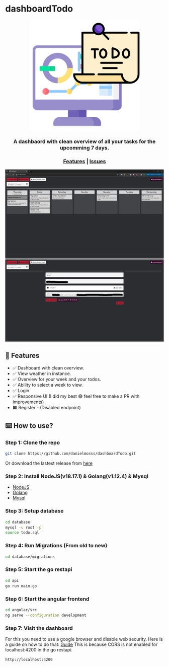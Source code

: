 # dashboardTodo


<p align="center">
  <img src="angular/src/assets/dashboardTodo.png" width="350">
</p>

<h3 align="center">A dashbaord with clean overview of all your tasks for the upcomming 7 days.</h3>

<div align="center">
  <h3>
    <a href="#-features">Features</a>
    <span> | </span>
    <a href="https://github.com/danielmosss/dashboardTodo/issues">Issues</a>
  </h3>
</div>

<p align="center">
  <img src="angular/src/assets/dashboard.png" width="800px">
  <img src="angular/src/assets/account.png" width="800px">
</p>

## 🚀 Features

* ✅ Dashboard with clean overview.
* ✅ View weather in instance. 
* ✅ Overview for your week and your todos.
* ✅ Ability to select a week to view.
* ✅ Login
* ✅ Responsive UI (I did my best 😅 feel free to make a PR with improvements)
* 🟧 Register - (Disabled endpoint)


## ⌨️ How to use?

### Step 1: Clone the repo
  
  ```bash
  git clone https://github.com/danielmosss/dashboardTodo.git
  ```

  Or download the lastest release from [here](https://github.com/danielmosss/dashboardTodo/releases/latest)

### Step 2: Install NodeJS(v18.17.1) & Golang(v1.12.4) & Mysql
  
  * [NodeJS](https://nodejs.org/en/download/)
  * [Golang](https://golang.org/dl/)
  * [Mysql](https://dev.mysql.com/downloads/installer/)

### Step 3: Setup database
    
  ```bash
  cd database
  mysql -u root -p
  source todo.sql
  ```

### Step 4: Run Migrations (From old to new)

  ```bash
  cd database/migrations
  ```

### Step 5: Start the go restapi

  ```bash
  cd api
  go run main.go
  ```

### Step 6: Start the angular frontend

  ```bash
  cd angular/src
  ng serve --configuration development
  ```

### Step 7: Visit the dashboard

  For this you need to use a google browser and disable web security. 
  Here is a guide on how to do that: [Guide](https://alfilatov.com/posts/run-chrome-without-cors/)
  This is because CORS is not enabled for localhost:4200 in the go restapi.

  ```bash
  http://localhost:4200
  ```
